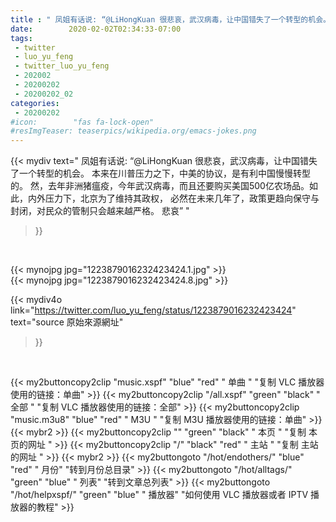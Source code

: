 ```yaml
---
title : " 凤姐有话说: “@LiHongKuan 很悲哀，武汉病毒，让中国错失了一个转型的机会。&#10;本来在川普压力之下，中美的协议，是有利中国慢慢转型的。&#10;&#10;然，去年非洲猪瘟疫，今年武汉病毒，而且还要购买美国500亿农场品。如此，内外压力下，北京为了维持其政权，&#10;必然在未来几年了，政策更趋向保守与封闭，对民众的管制只会越来越严格。&#10;&#10;悲哀”  "
date:        2020-02-02T02:34:33-07:00
tags:
 - twitter
 - luo_yu_feng
 - twitter_luo_yu_feng
 - 202002
 - 20200202
 - 20200202_02
categories:
 - 20200202
#icon:        "fas fa-lock-open"
#resImgTeaser: teaserpics/wikipedia.org/emacs-jokes.png
---
```


{{< mydiv text=" 凤姐有话说: “@LiHongKuan 很悲哀，武汉病毒，让中国错失了一个转型的机会。&#10;本来在川普压力之下，中美的协议，是有利中国慢慢转型的。&#10;&#10;然，去年非洲猪瘟疫，今年武汉病毒，而且还要购买美国500亿农场品。如此，内外压力下，北京为了维持其政权，&#10;必然在未来几年了，政策更趋向保守与封闭，对民众的管制只会越来越严格。&#10;&#10;悲哀”  "
>}}
<br>


 {{< mynojpg jpg="1223879016232423424.1.jpg" >}}<br> 
 {{< mynojpg jpg="1223879016232423424.8.jpg" >}}<br> 



{{< mydiv4o link="https://twitter.com/luo_yu_feng/status/1223879016232423424"
text="source 原始來源網址"
>}}


<br>



{{< my2buttoncopy2clip "music.xspf"        "blue"   "red"    " 单曲 "  "复制 VLC 播放器使用的链接：单曲" >}} {{< my2buttoncopy2clip "/all.xspf"         "green"  "black"  " 全部 "  "复制 VLC 播放器使用的链接：全部" >}} {{< my2buttoncopy2clip "music.m3u8"        "blue"   "red"    " M3U  "    "复制 M3U 播放器使用的链接：单曲" >}} {{< mybr2 >}} {{< my2buttoncopy2clip ""                  "green"  "black"  " 本页 "    "复制 本页的网址 " >}} {{< my2buttoncopy2clip "/"                 "black"  "red"    " 主站 "    "复制 主站的网址 " >}} {{< mybr2 >}} {{< my2buttongoto      "/hot/endothers/"   "blue"   "red"    " 月份"   "转到月份总目录" >}} {{< my2buttongoto      "/hot/alltags/"     "green"  "blue"   " 列表"   "转到文章总列表" >}} {{< my2buttongoto      "/hot/helpxspf/"    "green"  "blue"   " 播放器" "如何使用 VLC 播放器或者 IPTV 播放器的教程" >}} 
